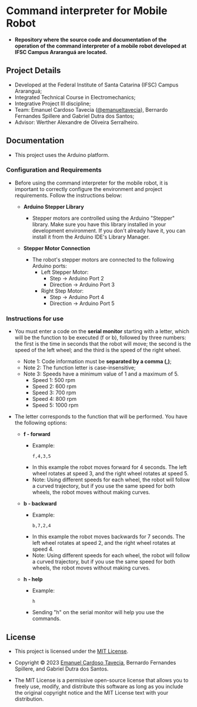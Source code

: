 # Command interpreter for Mobile Robot
- **Repository where the source code and documentation of the operation of the command interpreter of a mobile robot developed at IFSC Campus Araranguá are located.**

## Project Details
- Developed at the Federal Institute of Santa Catarina (IFSC) Campus Araranguá;
- Integrated Technical Course in Electromechanics;
- Integrative Project III discipline;
- Team: Emanuel Cardoso Tavecia ([@emanueltavecia](https://github.com/emanueltavecia)), Bernardo Fernandes Spillere and Gabriel Dutra dos Santos;
- Advisor: Werther Alexandre de Oliveira Serralheiro.

## Documentation

- This project uses the Arduino platform.

### Configuration and Requirements

- Before using the command interpreter for the mobile robot, it is important to correctly configure the environment and project requirements. Follow the instructions below:

  - **Arduino Stepper Library**
    - Stepper motors are controlled using the Arduino "Stepper" library. Make sure you have this library installed in your development environment. If you don't already have it, you can install it from the Arduino IDE's Library Manager.

  - **Stepper Motor Connection**
    - The robot's stepper motors are connected to the following Arduino ports:
      - Left Stepper Motor:
        - Step → Arduino Port 2
        - Direction → Arduino Port 3
      - Right Step Motor:
        - Step → Arduino Port 4
        - Direction → Arduino Port 5

### Instructions for use

- You must enter a code on the **serial monitor** starting with a letter, which will be the function to be executed (f or b), followed by three numbers: the first is the time in seconds that the robot will move; the second is the speed of the left wheel; and the third is the speed of the right wheel.
  - Note 1: Code information must be **separated by a comma (,)**;
  - Note 2: The function letter is case-insensitive;
  - Note 3: Speeds have a minimum value of 1 and a maximum of 5.
    - Speed 1: 500 rpm
    - Speed 2: 600 rpm
    - Speed 3: 700 rpm
    - Speed 4: 800 rpm
    - Speed 5: 1000 rpm

- The letter corresponds to the function that will be performed. You have the following options:

  - **f - forward**
    - Example:
      ```
      f,4,3,5
      ```
    - In this example the robot moves forward for 4 seconds. The left wheel rotates at speed 3, and the right wheel rotates at speed 5.
    - Note: Using different speeds for each wheel, the robot will follow a curved trajectory, but if you use the same speed for both wheels, the robot moves without making curves.

  - **b - backward**
    - Example:
      ```
      b,7,2,4
      ```
    - In this example the robot moves backwards for 7 seconds. The left wheel rotates at speed 2, and the right wheel rotates at speed 4.
    - Note: Using different speeds for each wheel, the robot will follow a curved trajectory, but if you use the same speed for both wheels, the robot moves without making curves.

  - **h - help**
    - Example:
      ```
      h
      ```
    - Sending "h" on the serial monitor will help you use the commands.

## License

- This project is licensed under the [MIT License](LICENSE).

- Copyright © 2023 [Emanuel Cardoso Tavecia](https://github.com/emanueltavecia), Bernardo Fernandes Spillere, and Gabriel Dutra dos Santos.

- The MIT License is a permissive open-source license that allows you to freely use, modify, and distribute this software as long as you include the original copyright notice and the MIT License text with your distribution.
